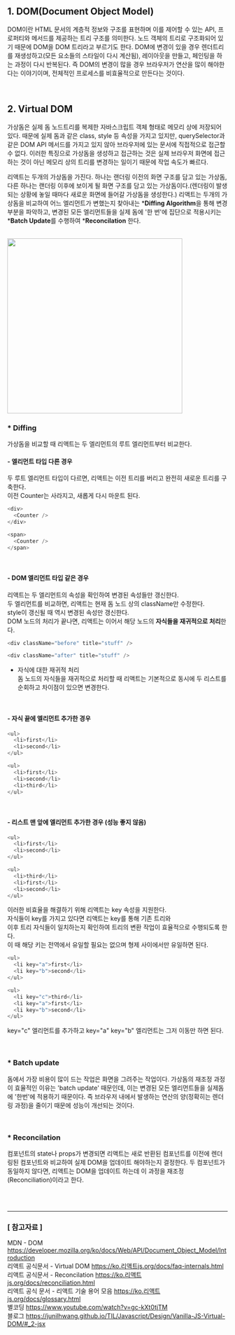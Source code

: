 ## 1. DOM(Document Object Model)
DOM이란 HTML 문서의 계층적 정보와 구조를 표현하며 이를 제어할 수 있는 API, 프로퍼티와 메서드를 제공하는 트리 구조를 의미한다. 노드 객체의 트리로 구조화되어 있기 때문에 DOM을 DOM 트리라고 부르기도 한다. 
DOM에 변경이 있을 경우 렌더트리를 재생성하고(모든 요소들의 스타일이 다시 계산됨), 레이아웃을 만들고, 페인팅을 하는 과정이 다시 반복된다. 즉 DOM의 변경이 많을 경우 브라우저가 연산을 많이 해야한다는 이야기이며, 전체적인 프로세스를 비효율적으로 만든다는 것이다.

<br/>

## 2. Virtual DOM
가상돔은 실제 돔 노드트리를 복제한 자바스크립트 객체 형태로 메모리 상에 저장되어 있다. 때문에 실제 돔과 같은 class, style 등 속성을 가지고 있지만, querySelector과 같은 DOM API 메서드를 가지고 있지 않아 브라우저에 있는 문서에 직접적으로 접근할 수 없다. 이러한 특징으로 가상돔을 생성하고 접근하는 것은 실제 브라우저 화면에 접근하는 것이 아닌 메모리 상의 트리를 변경하는 일이기 때문에 작업 속도가 빠르다. 

리액트는 두개의 가상돔을 가진다. 하나는 랜더링 이전의 화면 구조를 담고 있는 가상돔, 다른 하나는 랜더링 이후에 보이게 될 화면 구조를 담고 있는 가상돔이다.(렌더링이 발생되는 상황에 놓일 때마다 새로운 화면에 들어갈 가상돔을 생성한다.) 리액트는 두개의 가상돔을 비교하여 어느 엘리먼트가 변했는지 찾아내는 ***Diffing Algorithm**을 통해 변경 부분을 파악하고, 변경된 모든 엘리먼트들을 실제 돔에 '한 번'에 집단으로 적용시키는 ***Batch Update**를 수행하여 ***Reconcilation** 한다. 

<br/>
<image src="https://junilhwang.github.io/TIL/assets/9.93a5956f.png" width="400px">

<br/>

### * Diffing
가상돔을 비교할 때 리액트는 두 엘리먼트의 루트 엘리먼트부터 비교한다. 

#### <strong>- 엘리먼트 타입 다른 경우</strong>
두 루트 엘리먼트 타입이 다르면, 리액트는 이전 트리를 버리고 완전히 새로운 트리를 구축한다. <br/>
이전 Counter는 사라지고, 새롭게 다시 마운트 된다. 
```js
<div>
  <Counter />
</div>

<span>
  <Counter />
</span>
```

<br/>

#### <strong>- DOM 엘리먼트 타입 같은 경우</strong>
리액트는 두 엘리먼트의 속성을 확인하여 변경된 속성들만 갱신한다.<br/>
두 엘리먼트를 비교하면, 리액트는 현재 돔 노드 상의 className만 수정한다.<br/>
style이 갱신될 때 역시 변경된 속성만 갱신한다.<br/> 
DOM 노드의 처리가 끝나면, 리액트는 이어서 해당 노드의 **자식들을 재귀적으로 처리**한다.
```js
<div className="before" title="stuff" />

<div className="after" title="stuff" />
```

- 자식에 대한 재귀적 처리<br/>
돔 노드의 자식들을 재귀적으로 처리할 때 리액트는 기본적으로 동시에 두 리스트를 순회하고 차이점이 있으면 변경한다.

<br/>

#### <strong>- 자식 끝에 엘리먼트 추가한 경우</strong>
```js
<ul>
  <li>first</li>
  <li>second</li>
</ul>

<ul>
  <li>first</li>
  <li>second</li>
  <li>third</li>
</ul>
```

<br/>

#### <strong>- 리스트 맨 앞에 엘리먼트 추가한 경우 (성능 좋지 않음) </strong>
```js
<ul>
  <li>first</li>
  <li>second</li>
</ul>

<ul>
  <li>third</li>
  <li>first</li>
  <li>second</li>
</ul>
```
이러한 비효율을 해결하기 위해 리액트는 key 속성을 지원한다.<br/>
자식들이 key를 가지고 있다면 리액트는 key를 통해 기존 트리와 <br/>
이후 트리 자식들이 일치하는지 확인하여 트리의 변환 작업이 효율적으로 수행되도록 한다.<br/>
이 때 해당 키는 전역에서 유일할 필요는 없으며 형제 사이에서만 유일하면 된다. 

```js
<ul>
  <li key="a">first</li>
  <li key="b">second</li>
</ul>

<ul>
  <li key="c">third</li>
  <li key="a">first</li>
  <li key="b">second</li>
</ul>
```
key="c" 엘리먼트를 추가하고 key="a" key="b" 엘리먼트는 그저 이동만 하면 된다. 

<br/>

### * Batch update
돔에서 가장 비용이 많이 드는 작업은 화면을 그려주는 작업이다. 가상돔의 재조정 과정이 효율적인 이유는 'batch update' 때문인데, 이는 변경된 모든 엘리먼트들을 실제돔에 '한번'에 적용하기 때문이다. 즉 브라우저 내에서 발생하는 연산의 양(정확히는 렌더링 과정)을 줄이기 때문에 성능이 개선되는 것이다.

<br/>

### * Reconcilation 
컴포넌트의 state나 props가 변경되면 리액트는 새로 반환된 컴포넌트를 이전에 렌더링된 컴포넌트와 비교하여 실제 DOM을 업데이트 해야하는지 결정한다. 두 컴포넌트가 동일하지 않다면, 리액트는 DOM을 업데이트 하는데 이 과정을 재조정(Reconciliation)이라고 한다.

<br/>
<br/>
<hr/>

### [ 참고자료 ]
MDN - DOM https://developer.mozilla.org/ko/docs/Web/API/Document_Object_Model/Introduction <br/>
리액트 공식문서 - Virtual DOM https://ko.리액트js.org/docs/faq-internals.html <br/>
리액트 공식문서 - Reconcilation https://ko.리액트js.org/docs/reconciliation.html <br/>
리액트 공식 문서 - 리액트 기술 용어 모음 https://ko.리액트js.org/docs/glossary.html <br/>
별코딩 https://www.youtube.com/watch?v=gc-kXt0tjTM <br/>
블로그 https://junilhwang.github.io/TIL/Javascript/Design/Vanilla-JS-Virtual-DOM/#_2-jsx